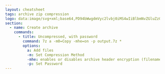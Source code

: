 ```yaml
---
layout: cheatsheet
tags: archive zip compression
logo: data:image/svg+xml;base64,PD94bWwgdmVyc2lvbj0iMS4wIiBlbmNvZGluZz0iVVRGLTgiPz4KPHN2ZyB4bWxucz0iaHR0cDovL3d3dy53My5vcmcvMjAwMC9zdmciIGhlaWdodD0iMzQiIHdpZHRoPSI0NCI+Cgk8cmVjdCB3aWR0aD0iNDIiIGhlaWdodD0iMzIiIGZpbGw9IiNmZmYiLz4KCTxwYXRoIGQ9Im0yOCAxM3YzaDUuM2wtNS4zIDcuN3YzLjNoOXYtM2gtNS4zbDUuMy03Ljd2LTMuM3ptLTE3LTN2M2g3LjVsLTQuNSA0LjV2Ni41aDR2LTYuNWw0LTR2LTMuNW0tMTUtM2gxOHYyMGgtMTh6bS03LTd2MzRoNDR2LTM0em0zIDNoMzh2MjhoLTM4Ii8+Cjwvc3ZnPg==
section:
  - name: Create archive
    commands:
      - title: Uncompressed, with password
        command: 7z a -m0=Copy -mhe=on -p output.7z *
        options:
          a: Add files
          -m: Set Compression Method
          -mhe: enables or disables archive header encryption (filenames)
          -p: Set Password
---
```

